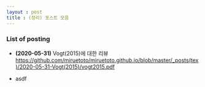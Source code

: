 ```yaml
---
layout : post 
title : (정리) 포스트 모음 
---
```


### List of posting

- **(2020-05-31)** Vogt(2015)에 대한 리뷰 <br/>
<https://github.com/miruetoto/miruetoto.github.io/blob/master/_posts(tex)/2020-05-31-Vogt(2015)/vogt2015.pdf> 

- asdf


